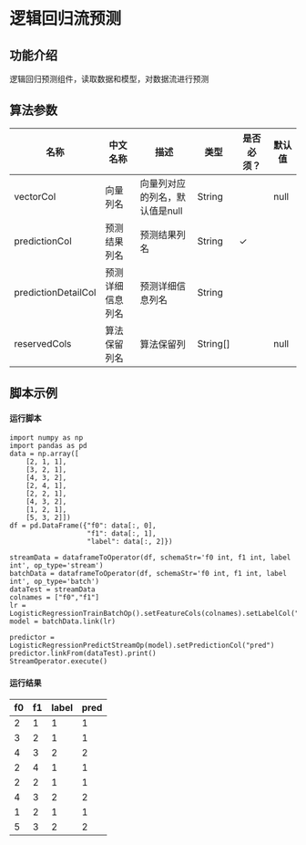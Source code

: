 # 逻辑回归流预测

## 功能介绍
逻辑回归预测组件，读取数据和模型，对数据流进行预测

## 算法参数


<!-- This is the start of auto-generated parameter info -->
<!-- DO NOT EDIT THIS PART!!! -->
| 名称 | 中文名称 | 描述 | 类型 | 是否必须？ | 默认值 |
| --- | --- | --- | --- | --- | --- |
| vectorCol | 向量列名 | 向量列对应的列名，默认值是null | String |  | null |
| predictionCol | 预测结果列名 | 预测结果列名 | String | ✓ |  |
| predictionDetailCol | 预测详细信息列名 | 预测详细信息列名 | String |  |  |
| reservedCols | 算法保留列名 | 算法保留列 | String[] |  | null |<!-- This is the end of auto-generated parameter info -->


## 脚本示例
#### 运行脚本
```
import numpy as np
import pandas as pd
data = np.array([
    [2, 1, 1],
    [3, 2, 1],
    [4, 3, 2],
    [2, 4, 1],
    [2, 2, 1],
    [4, 3, 2],
    [1, 2, 1],
    [5, 3, 2]])
df = pd.DataFrame({"f0": data[:, 0], 
                   "f1": data[:, 1],
                   "label": data[:, 2]})

streamData = dataframeToOperator(df, schemaStr='f0 int, f1 int, label int', op_type='stream')
batchData = dataframeToOperator(df, schemaStr='f0 int, f1 int, label int', op_type='batch')
dataTest = streamData
colnames = ["f0","f1"]
lr = LogisticRegressionTrainBatchOp().setFeatureCols(colnames).setLabelCol("label")
model = batchData.link(lr)

predictor = LogisticRegressionPredictStreamOp(model).setPredictionCol("pred")
predictor.linkFrom(dataTest).print()
StreamOperator.execute()
```
#### 运行结果
f0 | f1 | label | pred 
---|----|-------|-----
2|1|1|1
3|2|1|1
4|3|2|2
2|4|1|1
2|2|1|1
4|3|2|2
1|2|1|1
5|3|2|2
